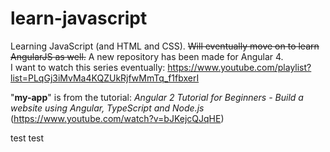# learn-javascript
Learning JavaScript (and HTML and CSS). ~~Will eventually move on to learn AngularJS as well.~~ A new repository has been made for Angular 4.  
I want to watch this series eventually: https://www.youtube.com/playlist?list=PLqGj3iMvMa4KQZUkRjfwMmTq_f1fbxerI  

"**my-app**" is from the tutorial: _Angular 2 Tutorial for Beginners - Build a website using Angular, TypeScript and Node.js_  
(https://www.youtube.com/watch?v=bJKejcQJqHE)

 test test